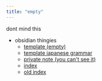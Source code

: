 ```yaml
---
title: "empty"
---
```

dont mind this
- obsidian thingies
	- [template (empty)](templates/post.md)
	- [template japanese grammar](templates/newGrammar.md)
	- [private note (you can't see it)](private/private-note.md)
	- [index](_index.md)
	- [old index](notes/archive/_indexOld.md)
